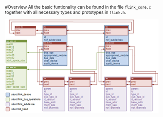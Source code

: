 #Overview
All the basic funtionality can be found in the file `flink_core.c` together with all necessary types and prototypes in `flink.h`.

![example for data structures](/doc/images/ExampleDataStructures.png)
